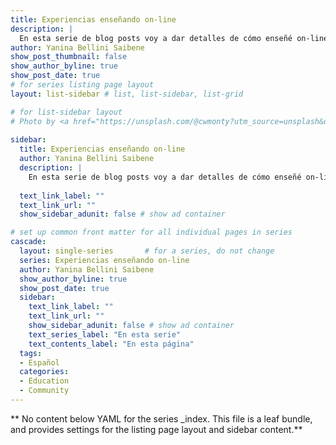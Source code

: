 ```yaml
---
title: Experiencias enseñando on-line
description: |
  En esta serie de blog posts voy a dar detalles de cómo enseñé on-line en diferentes situaciones durante la pandemia del COVID-19.
author: Yanina Bellini Saibene
show_post_thumbnail: false
show_author_byline: true
show_post_date: true
# for series listing page layout
layout: list-sidebar # list, list-sidebar, list-grid

# for list-sidebar layout
# Photo by <a href="https://unsplash.com/@cwmonty?utm_source=unsplash&utm_medium=referral&utm_content=creditCopyText">Chris Montgomery</a> on <a href="https://unsplash.com/?utm_source=unsplash&utm_medium=referral&utm_content=creditCopyText">Unsplash</a>
  
sidebar: 
  title: Experiencias enseñando on-line
  author: Yanina Bellini Saibene
  description: |
    En esta serie de blog posts voy a dar detalles de cómo enseñé on-line en diferentes situaciones durante la pandemia del COVID-19.
    
  text_link_label: ""
  text_link_url: ""
  show_sidebar_adunit: false # show ad container

# set up common front matter for all individual pages in series
cascade:
  layout: single-series       # for a series, do not change
  series: Experiencias enseñando on-line
  author: Yanina Bellini Saibene
  show_author_byline: true
  show_post_date: true
  sidebar:
    text_link_label: ""
    text_link_url: ""
    show_sidebar_adunit: false # show ad container
    text_series_label: "En esta serie" 
    text_contents_label: "En esta página" 
  tags:
  - Español
  categories:
  - Education
  - Community
---
```


** No content below YAML for the series _index. This file is a leaf bundle, and provides settings for the listing page layout and sidebar content.**